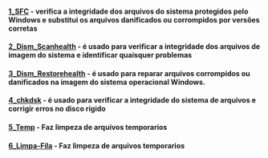 

#### [1_SFC](https://github.com/TIC-ZOOMtech/Scripts/blob/main/Help/1_SFC.bat) - verifica a integridade dos arquivos do sistema protegidos pelo Windows e substitui os arquivos danificados ou corrompidos por versões corretas
#### [2_Dism_Scanhealth](https://github.com/TIC-ZOOMtech/Scripts/blob/main/Help/2_Dism_Scanhealth.bat) 	- é usado para verificar a integridade dos arquivos de imagem do sistema e identificar quaisquer problemas
#### [3_Dism_Restorehealth](https://github.com/TIC-ZOOMtech/Scripts/blob/main/Help/3_Dism_restorehealth.bat)	- é usado para reparar arquivos corrompidos ou danificados na imagem do sistema operacional Windows. 
#### [4_chkdsk](https://github.com/TIC-ZOOMtech/Scripts/blob/main/Help/4_chkdsk.bat) 		- é usado para verificar a integridade do sistema de arquivos e corrigir erros no disco rígido	
#### [5_Temp](https://github.com/TIC-ZOOMtech/Scripts/blob/main/Help/5_Temp.bat)			- Faz limpeza de arquivos temporarios
#### [6_Limpa-Fila](https://github.com/TIC-ZOOMtech/Scripts/blob/main/Help/6_Limpa-Fila.bat)			- Faz limpeza de arquivos temporarios
